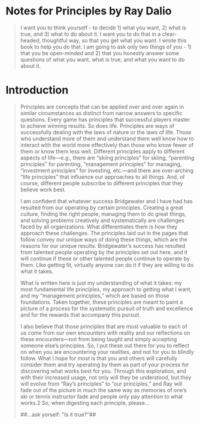 # Notes for Principles by Ray Dalio
> I want you to think yourself - to decide 1) what you want, 2) what is true, and 3) what to do about it. I want you to do that in a clear-headed, thoughtful way, so that you get what you want. I wrote this book to help you do that. I am going to ask only two things of you - 1) that you be open-minded and 2) that you honestly answer some questions of what you want, what is true, and what you want to do about it.

# Introduction
> Principles are concepts that can be applied over and over again in similar circumstances as distinct from narrow answers to specific questions. Every game has principles that successful players master to achieve winning results. So does life. Principles are ways of successfully dealing with the laws of nature or the laws of life. Those who understand more of them and understand them well know how to interact with the world more effectively than those who know fewer of them or know them less well. Different principles apply to different aspects of life—e.g., there are “skiing principles” for skiing, “parenting principles” for parenting, “management principles” for managing, “investment principles” for investing, etc.—and there are over-arching “life principles” that influence our approaches to all things. And, of course, different people subscribe to different principles that they believe work best.
> 
> I am confident that whatever success Bridgewater and I have had has resulted from our operating by certain principles. Creating a great culture, finding the right people, managing them to do great things, and solving problems creatively and systematically are challenges faced by all organizations. What differentiates them is how they approach these challenges. The principles laid out in the pages that follow convey our unique ways of doing these things, which are the reasons for our unique results. Bridgewater’s success has resulted from talented people operating by the principles set out here, and it will continue if these or other talented people continue to operate by them. Like getting fit, virtually anyone can do it if they are willing to do what it takes.
> 
> What is written here is just my understanding of what it takes: my most fundamental life principles, my approach to getting what I want, and my “management principles,” which are based on those foundations. Taken together, these principles are meant to paint a picture of a process for the systematic pursuit of truth and excellence and for the rewards that accompany this pursuit.
> 
> I also believe that those principles that are most valuable to each of us come from our own encounters with reality and our reflections on these encounters—not from being taught and simply accepting someone else’s principles. So, I put these out there for you to reflect on when you are encountering your realities, and not for you to blindly follow. What I hope for most is that you and others will carefully consider them and try operating by them as part of your process for discovering what works best for you. Through this exploration, and with their increased usage, not only will they be understood, but they will evolve from “Ray’s principles” to “our principles,” and Ray will fade out of the picture in much the same way as memories of one’s ski or tennis instructor fade and people only pay attention to what works.2 So, when digesting each principle, please...> 
> ##...ask yorself: "Is it true?"##
